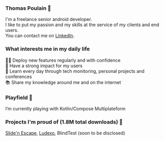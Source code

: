 ### Thomas Poulain 🐴
I'm a freelance senior android developer.<br>
I like to put my passion and my skills at the service of my clients and end users.<br>
You can contact me on [LinkedIn](https://www.linkedin.com/in/thomas-poulain-%F0%9F%90%B4-69860291/).

### What interests me in my daily life
  🧘‍♂️ Deploy new features regularly and with confidence<br>
  🎯 Have a strong impact for my users<br>
  🧠 Learn every day through tech monitoring, personal projects and conferences<br>
  📚 Share my knowledge around me and on the internet<br>

### Playfield 🌱 
I’m currently playing with Kotlin/Compose Multiplateform 

### Projects I'm proud of (1.8M total downloads) 🔭 
[Slide'n Escape](https://github.com/thomaspoulainconsulting/Slide-n-Escape), 
[Ludexo](https://github.com/thomaspoulainconsulting/Ludexo), BlindTest (soon to be disclosed)
